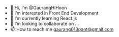 - 👋 Hi, I’m @GaurangHiHoon
- 👀 I’m interested in Front End Development
- 🌱 I’m currently learning React.js
- 💞️ I’m looking to collaborate on ...
- 📫 How to reach me gaurang013pant@gmail.com

<!---
GaurangHiHoon/GaurangHiHoon is a ✨ special ✨ repository because its `README.md` (this file) appears on your GitHub profile.
You can click the Preview link to take a look at your changes.
--->
